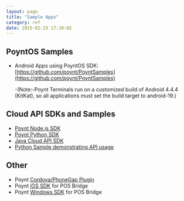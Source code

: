 ```yaml
---
layout: page
title: "Sample Apps"
category: ref
date: 2015-02-23 17:10:02
---
```


## PoyntOS Samples

* Android Apps using PoyntOS SDK: [https://github.com/poynt/PoyntSamples](https://github.com/poynt/PoyntSamples)

  -(Note:-Poynt Terminals run on a customized build of Android 4.4.4 (KitKat), so all applications must set the build target to android-19.)

## Cloud API SDKs and Samples

* [Poynt Node.js SDK](https://github.com/poynt/poynt-node)
* [Poynt Python SDK](https://github.com/poynt/poynt-python)
* [Java Cloud API SDK](https://github.com/poynt/java-cloud-sdk)
* [Python Sample demonstrating API usage](https://github.com/poynt/python-sample)

## Other

* Poynt [Cordova/PhoneGap Plugin](https://www.npmjs.com/package/cordova-plugin-poynt)
* Poynt [iOS SDK](https://github.com/poynt/pos-connector-ios-sdk-sample) for POS Bridge
* Poynt [Windows SDK](https://github.com/poynt/pos-connector-windows-sdk) for POS Bridge

<!-- feedback widget -->
<SCRIPT type="text/javascript">window.doorbellOptions = { appKey: 'eDRWq9iHMZLMyue0tGGchA7bvMGCFBeaHm8XBDUSkdBFcv0cYCi9eDTRBEIekznx' };(function(w, d, t) { var hasLoaded = false; function l() { if (hasLoaded) { return; } hasLoaded = true; window.doorbellOptions.windowLoaded = true; var g = d.createElement(t);g.id = 'doorbellScript';g.type = 'text/javascript';g.async = true;g.src = 'https://embed.doorbell.io/button/6657?t='+(new Date().getTime());(d.getElementsByTagName('head')[0]||d.getElementsByTagName('body')[0]).appendChild(g); } if (w.attachEvent) { w.attachEvent('onload', l); } else if (w.addEventListener) { w.addEventListener('load', l, false); } else { l(); } if (d.readyState == 'complete') { l(); } }(window, document, 'SCRIPT')); </SCRIPT>

<script language="javascript">
window.location="https://poynt.github.io/developer-docs/appStore/integrating-with-billing.html#sample-app"
</script>
